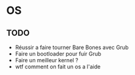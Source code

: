 # OS

## TODO  
- Réussir a faire tourner Bare Bones avec Grub  
- Faire un bootloader pour fuir Grub  
- Faire un meilleur kernel ?
- wtf comment on fait un os a l'aide
